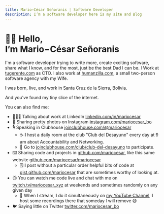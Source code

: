 ```yaml
---
title: Mario−César Señoranis | Software Developer
description: I’m a software developer here is my site and Blog
---
```


# 👋🏼 Hello,<br>I’m Mario−César Señoranis

I'm a software developer trying to write more, create exciting software, share what I know, and for the most, just be the best Dad I can be. I Work at [tugerente.com](https://tugerente.com/) as CTO. I also work at [humanzilla.com](https://humanzilla.com), a small two-person software agency with my Wife.

I was born, live, and work in Santa Cruz de la Sierra, Bolivia.

And you've found my tiny slice of the internet.

You can also find me:

- 🧑🏽‍💻 Talking about work at LinkedIn [linkedin.com/in/mariocesar](https://linkedin.com/in/mariocesar/)
- 📸 Sharing pretty photos on Instagram [instagram.com/mariocesar_bo](https://instagram.com/mariocesar_bo/)
- 🎙 Speaking in Clubhouse [joinclubhouse.com/@mariocesar](https://joinclubhouse.com/@mariocesar)
  - ☕️ I host a daily room at the club "Club del Desayuno" every day at 9 am about Accountability and Networking.
  - 🎉 Go to [joinclubhouse.com/club/club-del-desayuno](https://joinclubhouse.com/club/club-del-desayuno) to participate.
- ⌨️ Sharing code and projects in [github.com/mariocesar](https://github.com/mariocesar), like this same website [github.com/mariocesar/mariocesar](https://github.com/mariocesar/mariocesar)
  - 🗒 I post without a particular order helpful bits of code at [gist.github.com/mariocesar](https://gist.github.com/mariocesar) that are sometimes worthy of looking at.
- 📺 You can watch me code live and chat with me on [twitch.tv/mariocesar_xyz](https://www.twitch.tv/mariocesar_xyz) at weekends and sometimes randomly on any given day
  - 📼 When I stream, I do it simultaneously on [my YouTube Channel](https://www.youtube.com/channel/UCW7WUg3fWY4QHQTNsSEdNFQ), I host some recordings there that someday I will remove 😅
- 🐦 Saying little on Twitter [twitter.com/mariocesar_bo](https://twitter.com/mariocesar_bo)
